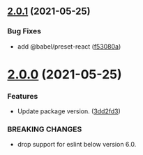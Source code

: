 ## [2.0.1](https://github.com/fatesigner/eslint-config/compare/v2.0.0...v2.0.1) (2021-05-25)


### Bug Fixes

* add @babel/preset-react ([f53080a](https://github.com/fatesigner/eslint-config/commit/f53080a67e29a3d3094771a21e2ac7c5556e7e0f))

# [2.0.0](https://github.com/fatesigner/eslint-config/compare/v1.5.0...v2.0.0) (2021-05-25)


### Features

* Update package version. ([3dd2fd3](https://github.com/fatesigner/eslint-config/commit/3dd2fd318c41b5c3010fdcfa9aaf116c855f98fb))


### BREAKING CHANGES

* drop support for eslint below version 6.0.
